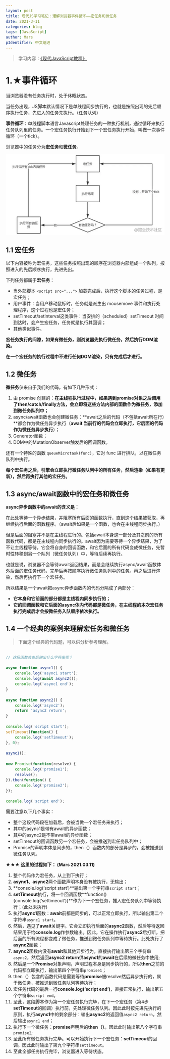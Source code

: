 ```yaml
---
layout: post
title: 现代JS学习笔记：理解浏览器事件循环——宏任务和微任务
date: 2021-3-11
categories: blog
tags: [JavaScript]
author: Mars
pIdentifier: 中文缩进
---
```


> 学习内容：[《现代JavaScript教程》](https://zh.javascript.info/)

# 1.★事件循环
当浏览器没有任务执行时，处于休眠状态。

当任务出现，JS脚本默认情况下是单线程同步执行的，也就是按照出现的先后顺序执行任务，先进入的任务先执行。（任务队列）

**事件循环**：单线程脚本语言Javascript处理任务的一种执行机制，通过循环来执行任务队列里的任务。一个宏任务执行开始到下一个宏任务执行开始，叫做一次事件循环（一个tick）。

浏览器中的任务分为**宏任务**和**微任务**。

![事件循环](/assets/posts/4.webp)

## 1.1	宏任务

以下内容被称为宏任务，这些任务按照出现的顺序在浏览器内部组成一个队列，按照进入的先后顺序执行，先进先出。

下列任务都属于**宏任务**：

- 当外部脚本 `<script src="...">` 加载完成后，执行这个脚本的任务过程，是宏任务；
- 用户事件：当用户移动鼠标时，任务就是派生出 mousemove 事件和执行处理程序，这个过程也是宏任务；
- setTimeout/setInterval这类事件：当安排的（scheduled）setTimeout 时间到达时，会产生宏任务，任务就是执行其回调；
- 其他类似事件。

**宏任务执行的间隙，如果有微任务，则浏览器先执行微任务，然后执行DOM渲染。**

**在一个宏任务的执行过程中不进行任何DOM渲染，只有完成后才进行。**

## 1.2	微任务

**微任务**仅来自于我们的代码。有如下几种形式：

1. 由 promise 创建的：**在主线程执行过程中，如果遇到promise对象之后调用了then/catch/finally方法，会立即将这些方法内部的函数作为微任务，添加到微任务队列中；**
2. async/await函数也会创建微任务：**await之后的代码（不包括await所在行）**都会作为微任务异步执行（**await 当前行的代码会立即执行，它后面的代码作为微任务异步执行**）；
3. Generator函数；
4. DOM中的MutationObserver触发后的回调函数。

还有一个特殊的函数 `queueMicrotask(func)`，它对 func 进行排队，以在微任务队列中执行。 

**每个宏任务之后，引擎会立即执行微任务队列中的所有任务，然后渲染（如果有更新），然后再执行其他的宏任务。**

## 1.3	 async/await函数中的宏任务和微任务

**async异步函数中的await的含义是：**

在此处等待一个异步结果，并阻塞所有后面的函数执行，直到这个结果被获取，再继续执行后面的函数程序。（await后如果是一个函数，也会在主线程同步执行。）

但是后面的阻塞并不是在主线程进行的。包括await本身这一部分及其之前的所有函数代码，都是在主线程内同步执行的。await因为需要等待一个异步结果，为了不让主线程等待，它会将自身的回调函数，和它后面的所有代码变成微任务，先暂时性转移到另一个队列（微任务队列）中，等待后续再执行。

也就是说，浏览器不会等待await返回结果，而是会继续执行async/await函数体外后面的宏任务代码，完毕后再按顺序执行微任务队列中的任务。再之后进行渲染，然后再执行下一个宏任务。

所以结果是一个await把async异步函数内的代码分隔成了两部分：

- **它本身和它前面的部分都是主线程内同步执行的；**
- **它的回调函数和它后面的async体内代码都是微任务，在主线程的本次宏任务执行完成后才会按微任务入队顺序依次执行。**

## 1.4	一个经典的案例来理解宏任务和微任务

> 下面这个经典的代码题，可以供分析参考理解。

```js

// 这段函数会先后输出什么字符串呢？

async function async1() {
    console.log('async1 start');
    console.log(await async2());
    console.log('async1 end');
}

async function async2() {
    console.log('async2');
    return 'async2 return';
}

console.log('script start');
setTimeout(function() {
    console.log('setTimeout');
}, 0);

async1();

new Promise(function(resolve) {
    console.log('promise1');
    resolve();
}).then(function() {
    console.log('promise2');
});

console.log('script end');
```
需要注意以下几个事实：

- 整个这段代码段在加载后，会被当做一个宏任务来执行；
- 其中的async1是带有await的异步函数；
- 其中的async2是不带await的异步函数；
- setTimeout的回调函数另一个宏任务，会被推送到宏任务队列中；
- Promise的声明本体是同步的，then（）函数内的部分是异步的，会被推送到微任务队列。

**★★★ 这里的过程如下： (Mars 2021.03.11)**

1. 整个代码作为宏任务，从上到下执行；
2. **async1、async2**两个函数声明本身没有被执行，无输出；
3. **console.log(‘script start’)**输出第一个字符串`script start`；
4. **setTimeout**执行，将一个回调函数**function(){console.log(‘settimeout’)}**作为下一个宏任务，推入宏任务队列中等待执行；(此处未执行)
5. 执行**async1**函数：**await**前都是同步的，可以正常立即执行，所以输出第二个字符串`async1 start`。
6. 然后，遇见了**await**关键字。它会立即执行后面的**async2**函数，然后等待返回结果用于给**console.log**作参数输出。因此，它在操作执行**async2**后打断，把后面的所有流程都变成了微任务，推送到微任务队列中等待执行。此处执行了**async2**函数；
7. **async2**函数内没有**await**和其他异步行为，直接执行输出第三个字符串`async2`，然后返回**async2 return**供**async1**的**await**在后续的微任务中使用;
8. 然后是一个**Promise**对象声明，声明过程本身是同步执行的，所以**then**之前的代码都立即执行，输出第四个字符串`promise1`；
9. then（）包含的函数代码是需要等待**promise**被resolve然后异步执行的，属于微任务，被推送到微任务队列等待执行；
10. 宏任务代码的最后一行**console.log(‘script end’)**，直接正常执行，输出第五个字符串`script end`。
11. 至此，这段脚本作为第一个宏任务执行完毕，在下一个宏任务（第4步**setTimeout**的回调）执行前，先处理微任务队列。因此此时按先进先执行的原则，执行**async1**中的剩余部分：输出**async2**的返回值`async2 return`，然后输出`async1 end`；
12. 执行下一个微任务：**promise**声明后的**then（）**。因此此时输出第八个字符串`promise2`;
13. 至此所有微任务执行完毕。可以开始执行下一个宏任务：**setTimeout**的回调。因此此时输出了第九个字符串`settimeout`。
14. 至此全部任务执行完毕，浏览器进入等待状态。


